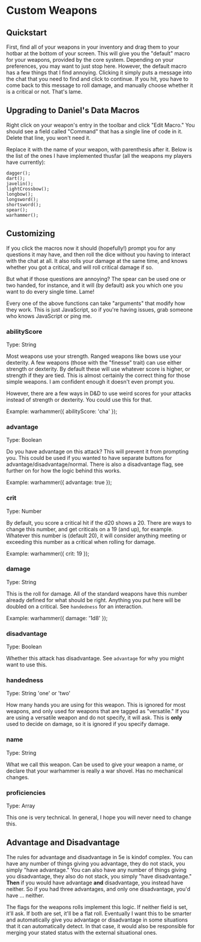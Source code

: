 # Custom Weapons

## Quickstart

First, find all of your weapons in your inventory and drag them to your hotbar at the bottom of your screen. This will give you the "default" macro for your weapons, provided by the core system. Depending on your preferences, you may want to just stop here. However, the default macro has a few things that I find annoying. Clicking it simply puts a message into the chat that you need to find and click to continue. If you hit, you have to come back to this message to roll damage, and manually choose whether it is a critical or not. That's lame.

## Upgrading to Daniel's Data Macros

Right click on your weapon's entry in the toolbar and click "Edit Macro." You should see a field called "Command" that has a single line of code in it. Delete that line, you won't need it.

Replace it with the name of your weapon, with parenthesis after it. Below is the list of the ones I have implemented thusfar (all the weapons my players have currently):

    dagger();
    dart();
    javelin();
    lightCrossbow();
    longbow();
    longsword();
    shortsword();
    spear();
    warhammer();

## Customizing

If you click the macros now it should (hopefully!) prompt you for any questions it may have, and then roll the dice without you having to interact with the chat at all. It also rolls your damage at the same time, and knows whether you got a critical, and will roll critical damage if so.

But what if those questions are annoying? The spear can be used one or two handed, for instance, and it will (by default) ask you which one you want to do every single time. Lame!

Every one of the above functions can take "arguments" that modify how they work. This is just JavaScript, so if you're having issues, grab someone who knows JavaScript or ping me.


### abilityScore

Type: String

Most weapons use your strength. Ranged weapons like bows use your dexterity. A few weapons (those with the "finesse" trait) can use either strength or dexterity. By default these will use whatever score is higher, or strength if they are tied. This is almost certainly the correct thing for those simple weapons. I am confident enough it doesn't even prompt you.

However, there are a few ways in D&D to use weird scores for your attacks instead of strength or dexterity. You could use this for that.

Example:
    warhammer({ abilityScore: 'cha' });

### advantage

Type: Boolean

Do you have advantage on this attack? This will prevent it from prompting you. This could be used if you wanted to have separate buttons for advantage/disadvantage/normal. There is also a disadvantage flag, see further on for how the logic behind this works.

Example:
    warhammer({ advantage: true });

### crit

Type: Number

By default, you score a critical hit if the d20 shows a 20. There are ways to change this number, and get criticals on a 19 (and up), for example. Whatever this number is (default 20), it will consider anything meeting or exceeding this number as a critical when rolling for damage.

Example:
    warhammer({ crit: 19 });

### damage

Type: String

This is the roll for damage. All of the standard weapons have this number already defined for what should be right. Anything you put here will be doubled on a critical. See `handedness` for an interaction.

Example:
    warhammer({ damage: '1d8' });

### disadvantage

Type: Boolean

Whether this attack has disadvantage. See `advantage` for why you might want to use this.

### handedness

Type: String 'one' or 'two'

How many hands you are using for this weapon. This is ignored for most weapons, and only used for weapons that are tagged as "versatile." If you are using a versatile weapon and do not specify, it will ask. This is **only** used to decide on damage, so it is ignored if you specify damage.

### name

Type: String

What we call this weapon. Can be used to give your weapon a name, or declare that your warhammer is really a war shovel. Has no mechanical changes.

### proficiencies

Type: Array

This one is very technical. In general, I hope you will never need to change this.

## Advantage and Disadvantage

The rules for advantage and disadvantage in 5e is kindof complex. You can have any number of things giving you advantage, they do not stack, you simply "have advantage." You can also have any number of things giving you disadvantage, they also do not stack, you simply "have disadvantage." **Then** if you would have advantage **and** disadvantage, you instead have neither. So if you had three advantages, and only one disadvantage, you'd have ... neither.

The flags for the weapons rolls implement this logic. If neither field is set, it'll ask. If both are set, it'll be a flat roll. Eventually I want this to be smarter and automatically give you advantage or disadvantage in some situations that it can automatically detect. In that case, it would also be responsible for merging your stated status with the external situational ones.